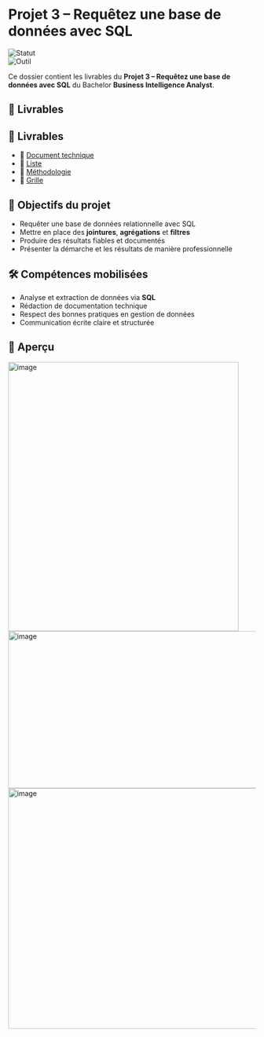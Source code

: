 # Projet 3 – Requêtez une base de données avec SQL

![Statut](https://img.shields.io/badge/Projet-Terminé-brightgreen)  
![Outil](https://img.shields.io/badge/Outil-SQL-blue)

Ce dossier contient les livrables du **Projet 3 – Requêtez une base de données avec SQL** du Bachelor **Business Intelligence Analyst**.

## 📑 Livrables
## 📑 Livrables
- 📄 [Document technique](Deluy_Leslie_1document_technique_032025.pdf)
- 📄 [Liste](Deluy_Leslie_2liste_032025.pdf)
- 📄 [Méthodologie](Deluy_Leslie_3_méthodologie_032025.pdf)
- 📄 [Grille](Deluy_Leslie_4_grille_032025.pdf)

## 🎯 Objectifs du projet
- Requêter une base de données relationnelle avec SQL
- Mettre en place des **jointures**, **agrégations** et **filtres**
- Produire des résultats fiables et documentés
- Présenter la démarche et les résultats de manière professionnelle

## 🛠 Compétences mobilisées
- Analyse et extraction de données via **SQL**
- Rédaction de documentation technique
- Respect des bonnes pratiques en gestion de données
- Communication écrite claire et structurée

## 👀 Aperçu
<img width="469" height="548" alt="image" src="https://github.com/user-attachments/assets/fde74c67-9913-4f8d-a7c2-cce01dd58b2a" />  <img width="895" height="320" alt="image" src="https://github.com/user-attachments/assets/e97f02fa-4094-4482-a2b2-1de19d45e19d" />  <img width="874" height="490" alt="image" src="https://github.com/user-attachments/assets/077370bb-3c2b-444c-ab27-dfca044ff065" />



